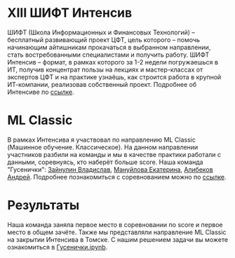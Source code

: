 # XIII ШИФТ Интенсив
ШИФТ (Школа Информационных и Финансовых Технологий) – бесплатный развивающий проект ЦФТ, цель которого – помочь начинающим айтишникам прокачаться в выбранном направлении, стать востребованными специалистами и получить работу.
ШИФТ Интенсив – формат, в рамках которого за 1-2 недели погружаешься в ИТ, получив концентрат пользы на лекциях и мастер-классах от экспертов ЦФТ и на практике узнаёшь, как строится работа в крупной ИТ-компании, реализовав собственный проект.
Подробнее об Интенсиве по [ссылке](https://team.cft.ru/events/226).
# ML Classic
В рамках Интенсива я участвовал по направлению ML Classic (Машинное обучение. Классическое). На данном направлении участников разбили на команды и мы в качестве практики работали с данными, соревнуясь, кто наберёт больше score.
Наша команда "Гусенички": [Зайнулин Владислав](https://github.com/kitten-owner), [Мануйлова Екатерина](https://github.com/katusham09), [Алибеков Андрей](https://github.com/alibekovand).
Подробнее познакомиться с соревнованием можно по [ссылке](https://codalab.lisn.upsaclay.fr/competitions/17337#learn_the_details-overview.).

# Результаты
Наша команда заняла первое место в соревновании по score и первое место в общем зачёте. Также мы представляли направление ML Classic на закрытии Интенсива в Томске. С нашим решением задачи вы можете ознакомиться в [Гусенички.ipynb](Гусенички.ipynb).